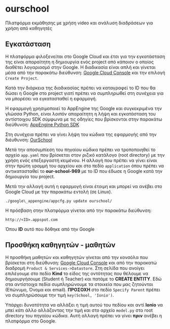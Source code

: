 # ourschool
Πλατφόρμα εκμάθησης με χρήση video και ανάλυση διαδράσεων για χρήση από καθηγητές

## Εγκατάσταση
Η πλατφόρμα φιλοξενείται στο Google Cloud και έτσι για την εγκατάσταση της είναι απαραίτητη η δημιουργία ενός project από κάποιον
ο οποίος διαθέτει λογαριασμό στην Google. Η διαδικασία είναι απλή και γίνεται μέσα από την παρακάτω διεύθυνση:
[Google Cloud Console](https://console.cloud.google.com)
και την επιλογή `Create Project`. 

Κατά την διάρκεια της διαδικασίας πρέπει να καταγραφεί το ID που θα δώσει η Google στο
project γιατί πρέπει να συμπληρωθεί στη συνέχεια για να μπορέσει να εγκατασταθεί η εφαρμογή.

Η εφαρμογή χρησιμοποιεί το AppEngine της Google και συγκεκριμένα την γλώσσα Python, είναι λοιπόν απαραίτητη η λήψη και 
εγκατάσταση του αντίστοιχου SDK σύμφωνα με τις οδηγίες που βρίσκονται στην παρακάτω διεύθυνση:
[AppEngine Python SDK](https://cloud.google.com/appengine/docs/python/download)

Στη συνέχεια πρέπει να γίνει λήψη του κώδικα της εφαρμογής από την διέυθυνση:
[OurSchool](https://github.com/ssagiadin/ourschool)

Μετά την αποσυμπίεση του πηγαίου κώδικα πρέπει να τροποποιηθεί το αρχείο `app.yaml` που βρίσκεται στον ριζικό κατάλογο 
(root directory) με την χρήση ενός επεξεργαστή κειμένου. Η αλλαγή που πρέπει να γίνει είναι στην πρώτη γραμμή του αρχείου και 
στο πεδίο `application` όπου πρέπει να αντικατασταθεί το **our-school-969** με το ID που έδωσε η Google κατά την δημιουργία του
project.

Μετά την αλλαγή αυτή η εφαρμογή είναι έτοιμη και μπορεί να ανέβει στο Google Cloud με την παρακάτω εντολή (σε Linux).

`./google\_appengine/appcfg.py update ourschool/`

Η πρόσβαση στην πλατφόρμα γίνεται από την παρακάτω διεύθυνση:

`http://<ID>.appspot.com`

Όπου **ID** αυτό που δόθηκε από την Google

## Προσθήκη καθηγητών - μαθητών

Η προσθήκη μαθητών και καθηγητών γίνεται από την κονσόλα που βρίσκεται στη διεύθυνση:
[Google Cloud Console](https://console.cloud.google.com)
και από την παρακατώ διαδρομή `Product & Services->Datastore`. Στη σελίδα που ανοίγει επιλέγουμε στο πεδίο **Kind** το είδος
της οντότητας που θέλουμε να δημιουργήσουμε (Student ή Teacher) και πατάμε το **CREATE ENTITY**. Εδώ στα αντίστοιχα πεδία
συμπληρώνουμε τα στοιxεία που μας ζητούνται (Επώνυμο, Όνομα και email). **ΠΡΟΣΟΧΗ** στο πεδίο `Specify Parent` πρέπει να
συμπληρώσουμε την τιμή `key(School, 'Ionio')`.

Υπάρχει δυνατότητα να αλλάξει η τιμή αυτού του πεδίου και αντί **Ionio** να μπεί κάτι άλλο αλλάζοντας την τιμή και στο αρχείο
`model.py` στο root directory του πηγαίου κώδικα. Αυτή αλλαγή πρέπει να γίνει **πριν** ανέβει η πλατφόρμα στο Google.
